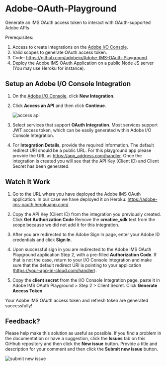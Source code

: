 # Adobe-OAuth-Playground
Generate an IMS OAuth access token to interact with OAuth-supported Adobe APIs


Prerequisites:

1. Access to create integrations on the [Adobe I/O Console](https://console.adobe.io).
1. Valid scopes to generate OAuth access token.
1. Code: https://github.com/adobeio/Adobe-IMS-OAuth-Playground.
1. Deploy the Adobe IMS OAuth Application on a public Node JS server (You may use Heroku for instance).


## Setup an Adobe I/O Console Integration

1. On the [Adobe I/O Console](https://console.adobe.io), click **New Integration**.


1. Click **Access an API** and then click **Continue**.

     ![access api](https://user-images.githubusercontent.com/29133525/36578831-faadb772-181c-11e8-9fbc-c9ce50a72e85.png)

1. Select services that support **OAuth Integration**. Most services support JWT access token, which can be easily generated within Adobe I/O Console Integration.



1. For **Integration Details**, provide the required information. The default redirect URI should be a public URL. For this playground app please provide the URL as https://app_address.com/handler. Once the integration is created you will see that the API Key (Client ID) and Client Secret has been generated.


## Watch It Work

1. Go to the URL where you have deployed the Adobe IMS OAuth application. In our case we have deployed it on Heroku: https://adobe-ims-oauth.herokuapp.com/.



1. Copy the API Key (Client ID) from the integration you previously created. Click **Get Authorization Code** Remove the **creative_sdk** text from the scope because we did not add it for this integration.



1. After you are redirected to the Adobe Sign In page, enter your Adobe ID credentials and click **Sign In**.



1. Upon successful sign in you are redirected to the Adobe IMS OAuth Playground application Step 2, with a pre-filled **Authorization Code**. If that is not the case, return to your I/O Console integration and make sure that the default redirect URI is pointing to your application (https://your-app-in-cloud.com/handler).



1. Copy the **client secret** from the I/O Console Integration page, paste it in Adobe IMS OAuth Playground > Step 2 > Client Secret. Click **Generate Access Token**.



Your Adobe IMS OAuth access token and refresh token are generated successfully!



## Feedback?

Please help make this solution as useful as possible. If you find a problem in the documentation or have a suggestion, click the **Issues** tab on this GiHhub repository and then click the **New issue** button. Provide a title and description for your comment and then click the **Submit new issue** button.

   ![submit new issue](https://user-images.githubusercontent.com/29133525/32515298-f344bd5a-c3bc-11e7-9978-34516f964f9f.png)


